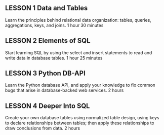 ## LESSON 1 Data and Tables
Learn the principles behind relational data organization: tables, queries, aggregations, keys, and joins. 1 hour 30 minutes

## LESSON 2 Elements of SQL
Start learning SQL by using the select and insert statements to read and write data in database tables. 1 hour 25 minutes

## LESSON 3 Python DB-API
Learn the Python database API, and apply your knowledge to fix common bugs that arise in database-backed web services. 2 hours

## LESSON 4 Deeper Into SQL
Create your own database tables using normalized table design, using keys to declare relationships between tables; then apply these relationships to draw conclusions from data. 2 hours
